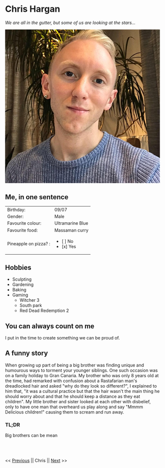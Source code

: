 # Chris Hargan

*We are all in the gutter, but some of us are looking at the stars...*

![image of face](face.jpg)

## Me, in one sentence

|   |   |
|---|---|
| Birthday: | 09/07   |    
| Gender: | Male   |
| Favourite colour:  | Ultramarine Blue   |
| Favourite food:  | Massaman curry  |
| Pineapple on pizza? : | <ul><li>[ ] No</li><li>[x] Yes</li></ul>|

## Hobbies
- Sculpting
- Gardening
- Baking
- Gaming
    - Witcher 3
    - South park
    - Red Dead Redemption 2
    
## You can always count on me
I put in the time to create something  we can be proud of.

## A funny story
When growing up part of being a big brother was finding unique and humourous ways to torment your younger siblings. One such occasion was on a family holiday to Gran Canaria. My brother who was only 8 years old at the time, had remarked with confusion about a Rastafarian man's dreadlocked hair and asked "why do they look so different?", I explained to him that, "it was a cultural practice but that the hair wasn't the main thing he should worry about and that he should keep a distance as they eat children". My little brother and sister looked at each other with disbelief, only to have one man that overheard us play along and say "Mmmm Delicious children!" causing them to scream and run away.
### TL;DR
Big brothers can be mean
<br>
<br>
<br>
<br>

<< [Previous](https://github.com/Arnaud-Langenus/Markdown) || Chris || [Next](https://github.com/Deni-Khalikov/challenge-markdown) >>  

